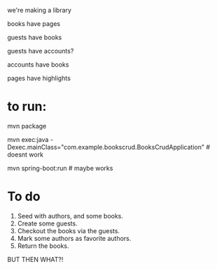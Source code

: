 we're making a library

books have pages

guests have books

guests have accounts?

accounts have books

pages have highlights

# to run:

mvn package

mvn exec:java -Dexec.mainClass="com.example.bookscrud.BooksCrudApplication" # doesnt work

mvn spring-boot:run # maybe works

# To do

1. Seed with authors, and some books.
2. Create some guests.
3. Checkout the books via the guests.
4. Mark some authors as favorite authors.
5. Return the books.

BUT THEN WHAT?!